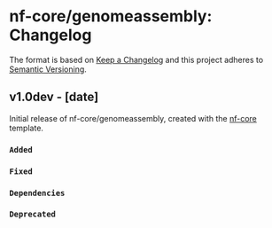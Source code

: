 # nf-core/genomeassembly: Changelog

The format is based on [Keep a Changelog](https://keepachangelog.com/en/1.0.0/)
and this project adheres to [Semantic Versioning](https://semver.org/spec/v2.0.0.html).

## v1.0dev - [date]

Initial release of nf-core/genomeassembly, created with the [nf-core](https://nf-co.re/) template.

### `Added`

### `Fixed`

### `Dependencies`

### `Deprecated`
